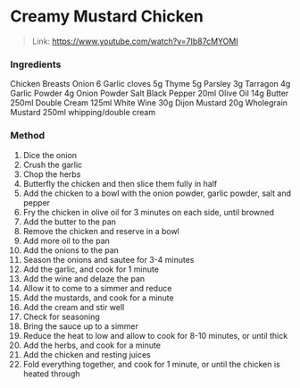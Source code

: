 # Creamy Mustard Chicken

> Link: https://www.youtube.com/watch?v=7Ib87cMYOMI

### Ingredients

Chicken Breasts
Onion
6 Garlic cloves
5g Thyme
5g Parsley
3g Tarragon
4g Garlic Powder
4g Onion Powder
Salt
Black Pepper
20ml Olive Oil
14g Butter
250ml Double Cream
125ml White Wine
30g Dijon Mustard
20g Wholegrain Mustard
250ml whipping/double cream

### Method

1. Dice the onion
2. Crush the garlic
3. Chop the herbs
4. Butterfly the chicken and then slice them fully in half
5. Add the chicken to a bowl with the onion powder, garlic powder, salt and pepper
6. Fry the chicken in olive oil for 3 minutes on each side, until browned
7. Add the butter to the pan
8. Remove the chicken and reserve in a bowl
9. Add more oil to the pan
10. Add the onions to the pan
11. Season the onions and sautee for 3-4 minutes
12. Add the garlic, and cook for 1 minute
13. Add the wine and delaze the pan
14. Allow it to come to a simmer and reduce
15. Add the mustards, and cook for a minute
16. Add the cream and stir well
17. Check for seasoning
18. Bring the sauce up to a simmer
19. Reduce the heat to low and allow to cook for 8-10 minutes, or until thick
20. Add the herbs, and cook for a minute
21. Add the chicken and resting juices
22. Fold everything together, and cook for 1 minute, or until the chicken is heated through